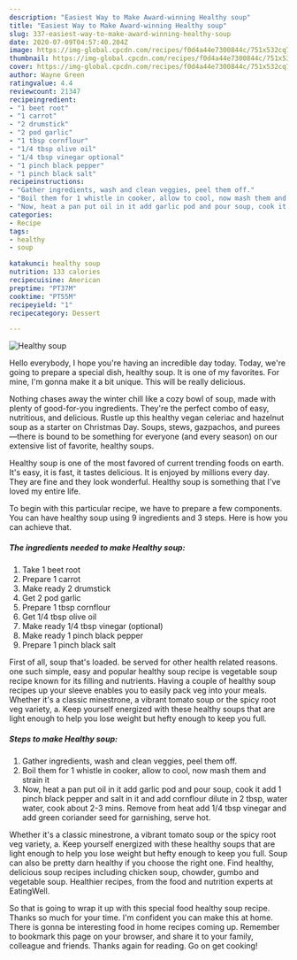 ```yaml
---
description: "Easiest Way to Make Award-winning Healthy soup"
title: "Easiest Way to Make Award-winning Healthy soup"
slug: 337-easiest-way-to-make-award-winning-healthy-soup
date: 2020-07-09T04:57:40.204Z
image: https://img-global.cpcdn.com/recipes/f0d4a44e7300844c/751x532cq70/healthy-soup-recipe-main-photo.jpg
thumbnail: https://img-global.cpcdn.com/recipes/f0d4a44e7300844c/751x532cq70/healthy-soup-recipe-main-photo.jpg
cover: https://img-global.cpcdn.com/recipes/f0d4a44e7300844c/751x532cq70/healthy-soup-recipe-main-photo.jpg
author: Wayne Green
ratingvalue: 4.4
reviewcount: 21347
recipeingredient:
- "1 beet root"
- "1 carrot"
- "2 drumstick"
- "2 pod garlic"
- "1 tbsp cornflour"
- "1/4 tbsp olive oil"
- "1/4 tbsp vinegar optional"
- "1 pinch black pepper"
- "1 pinch black salt"
recipeinstructions:
- "Gather ingredients, wash and clean veggies, peel them off."
- "Boil them for 1 whistle in cooker, allow to cool, now mash them and strain it"
- "Now, heat a pan put oil in it add garlic pod and pour soup, cook it add 1 pinch black pepper and salt in it and add cornflour dilute in 2 tbsp, water water, cook about 2-3 mins. Remove from heat add 1/4 tbsp vinegar and add green coriander seed for garnishing, serve hot."
categories:
- Recipe
tags:
- healthy
- soup

katakunci: healthy soup 
nutrition: 133 calories
recipecuisine: American
preptime: "PT37M"
cooktime: "PT55M"
recipeyield: "1"
recipecategory: Dessert

---
```



![Healthy soup](https://img-global.cpcdn.com/recipes/f0d4a44e7300844c/751x532cq70/healthy-soup-recipe-main-photo.jpg)

Hello everybody, I hope you're having an incredible day today. Today, we're going to prepare a special dish, healthy soup. It is one of my favorites. For mine, I'm gonna make it a bit unique. This will be really delicious.

Nothing chases away the winter chill like a cozy bowl of soup, made with plenty of good-for-you ingredients. They&#39;re the perfect combo of easy, nutritious, and delicious. Rustle up this healthy vegan celeriac and hazelnut soup as a starter on Christmas Day. Soups, stews, gazpachos, and purees—there is bound to be something for everyone (and every season) on our extensive list of favorite, healthy soups.

Healthy soup is one of the most favored of current trending foods on earth. It's easy, it is fast, it tastes delicious. It is enjoyed by millions every day. They are fine and they look wonderful. Healthy soup is something that I've loved my entire life.


To begin with this particular recipe, we have to prepare a few components. You can have healthy soup using 9 ingredients and 3 steps. Here is how you can achieve that.

<!--inarticleads1-->

##### The ingredients needed to make Healthy soup:

1. Take 1 beet root
1. Prepare 1 carrot
1. Make ready 2 drumstick
1. Get 2 pod garlic
1. Prepare 1 tbsp cornflour
1. Get 1/4 tbsp olive oil
1. Make ready 1/4 tbsp vinegar (optional)
1. Make ready 1 pinch black pepper
1. Prepare 1 pinch black salt


First of all, soup that&#39;s loaded. be served for other health related reasons. one such simple, easy and popular healthy soup recipe is vegetable soup recipe known for its filling and nutrients. Having a couple of healthy soup recipes up your sleeve enables you to easily pack veg into your meals. Whether it&#39;s a classic minestrone, a vibrant tomato soup or the spicy root veg variety, a. Keep yourself energized with these healthy soups that are light enough to help you lose weight but hefty enough to keep you full. 

<!--inarticleads2-->

##### Steps to make Healthy soup:

1. Gather ingredients, wash and clean veggies, peel them off.
1. Boil them for 1 whistle in cooker, allow to cool, now mash them and strain it
1. Now, heat a pan put oil in it add garlic pod and pour soup, cook it add 1 pinch black pepper and salt in it and add cornflour dilute in 2 tbsp, water water, cook about 2-3 mins. Remove from heat add 1/4 tbsp vinegar and add green coriander seed for garnishing, serve hot.


Whether it&#39;s a classic minestrone, a vibrant tomato soup or the spicy root veg variety, a. Keep yourself energized with these healthy soups that are light enough to help you lose weight but hefty enough to keep you full. Soup can also be pretty darn healthy if you choose the right one. Find healthy, delicious soup recipes including chicken soup, chowder, gumbo and vegetable soup. Healthier recipes, from the food and nutrition experts at EatingWell. 

So that is going to wrap it up with this special food healthy soup recipe. Thanks so much for your time. I'm confident you can make this at home. There is gonna be interesting food in home recipes coming up. Remember to bookmark this page on your browser, and share it to your family, colleague and friends. Thanks again for reading. Go on get cooking!
